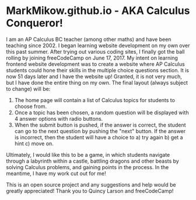 # MarkMikow.github.io  -  AKA Calculus Conqueror!
I am an AP Calculus BC teacher (among other maths) and have been teaching since 2002.
I began learning website development on my own over this past summer. After trying out various coding sites, I finally got the ball rolling by joining freeCodeCamp on June 17, 2017.
My intent on learning frontend website development was to create a website where AP Calculus students could hone their skills in the multiple choice questions section.
It is now 51 days later and I have the website up!
Granted, it is not very much, but I have done the entire thing on my own. The final layout (always subject to change) will be:
1) The home page will contain a list of Calculus topics for students to choose from.
2) Once a topic has been chosen, a random question will be displayed with 4 answer options with radio buttons.
3) When the submit button is pushed, if the answer is correct, the student can go to the next question by pushing the "next" button. If the answer is incorrect, then the student will have a choice to 
a) try again
b) get a hint
c) move on.

Ultimately, I would like this to be a game, in which students navigate through a labyrinth within a castle, battling dragons and other beasts by solving Calculus problems, and gaining points in the process.
In the meantime, I have my work cut out for me!

This is an open source project and any suggestions and help would be greatly appreciated!
Thank you to Quincy Larson and freeCodeCamp!

